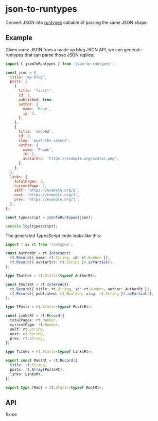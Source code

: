 # json-to-runtypes

Convert JSON into [runtypes](https://github.com/pelotom/runtypes/) cabable of
parsing the same JSON shape.

## Example

Given some JSON from a made up blog JSON API, we can generate runtypes that can
parse those JSON replies:

```javascript
import { jsonToRuntypes } from 'json-to-runtypes';

const json = {
  title: 'my blog',
  posts: [
    {
      title: 'first!',
      id: 1,
      published: true,
      author: {
        name: 'Rune',
        id: 1,
      },
    },
    {
      title: 'second',
      id: 2,
      slug: 'post-the-second',
      author: {
        name: 'Frank',
        id: 2,
        avatarSrc: 'https://example.org/avatar.png',
      },
    },
  ],
  links: {
    totalPages: 3,
    currentPage: 2,
    self: 'https://example.org/2',
    next: 'https://example.org/3',
    prev: 'https://example.org/1',
  },
};

const typescript = jsonToRuntypes(json);

console.log(typescript);
```

The generated TypesScript code looks like this:

```typescript
import * as rt from 'runtypes';

const AuthorRt = rt.Intersect(
  rt.Record({ name: rt.String, id: rt.Number }),
  rt.Record({ avatarSrc: rt.String }).asPartial(),
);

type TAuthor = rt.Static<typeof AuthorRt>;

const PostsRt = rt.Intersect(
  rt.Record({ title: rt.String, id: rt.Number, author: AuthorRt }),
  rt.Record({ published: rt.Boolean, slug: rt.String }).asPartial(),
);

type TPosts = rt.Static<typeof PostsRt>;

const LinksRt = rt.Record({
  totalPages: rt.Number,
  currentPage: rt.Number,
  self: rt.String,
  next: rt.String,
  prev: rt.String,
});

type TLinks = rt.Static<typeof LinksRt>;

export const RootRt = rt.Record({
  title: rt.String,
  posts: rt.Array(PostsRt),
  links: LinksRt,
});

export type TRoot = rt.Static<typeof RootRt>;
```

## API

fixme
